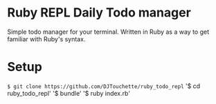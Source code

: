 # Ruby REPL Daily Todo manager

Simple todo manager for your terminal. Written in Ruby as a way to get familiar
with Ruby's syntax.

# Setup
`$ git clone https://github.com/DJTouchette/ruby_todo_repl`
'$ cd ruby_todo_repl'
'$ bundle'
'$ ruby index.rb'
